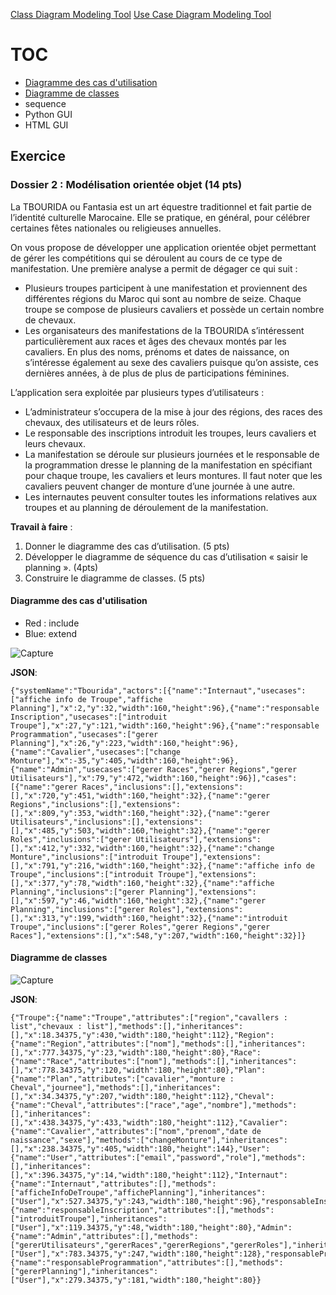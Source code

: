 [Class Diagram Modeling Tool](https://simple-class-diagram-modeling-tool.netlify.app)
[Use Case Diagram Modeling Tool](https://simple-use-case-diagram-modeling-tool.netlify.app)

# TOC
- [Diagramme des cas d'utilisation](#diagramme-des-cas-dutilisation)
- [Diagramme de classes](#diagramme-de-classes)
- sequence
- Python GUI
- HTML GUI

## Exercice
### Dossier 2 : Modélisation orientée objet (14 pts)

La TBOURIDA ou Fantasia est un art équestre traditionnel et fait partie de l’identité culturelle Marocaine. Elle se pratique, en général, pour célébrer certaines fêtes nationales ou religieuses annuelles.

On vous propose de développer une application orientée objet permettant de gérer les compétitions qui se déroulent au cours de ce type de manifestation. Une première analyse a permit de dégager ce qui suit :

- Plusieurs troupes participent à une manifestation et proviennent des différentes régions du Maroc qui sont au nombre de seize. Chaque troupe se compose de plusieurs cavaliers et possède un certain nombre de chevaux.
- Les organisateurs des manifestations de la TBOURIDA s’intéressent particulièrement aux races et âges des chevaux montés par les cavaliers. En plus des noms, prénoms et dates de naissance, on s’intéresse également au sexe des cavaliers puisque qu’on assiste, ces dernières années, à de plus de plus de participations féminines.

L’application sera exploitée par plusieurs types d’utilisateurs :

- L’administrateur s’occupera de la mise à jour des régions, des races des chevaux, des utilisateurs et de leurs rôles.
- Le responsable des inscriptions introduit les troupes, leurs cavaliers et leurs chevaux.
- La manifestation se déroule sur plusieurs journées et le responsable de la programmation dresse le planning de la manifestation en spécifiant pour chaque troupe, les cavaliers et leurs montures. Il faut noter que les cavaliers peuvent changer de monture d’une journée à une autre.
- Les internautes peuvent consulter toutes les informations relatives aux troupes et au planning de déroulement de la manifestation.

**Travail à faire** :

1. Donner le diagramme des cas d’utilisation. (5 pts)
2. Développer le diagramme de séquence du cas d’utilisation « saisir le planning ». (4pts)
3. Construire le diagramme de classes. (5 pts)

#### Diagramme des cas d'utilisation
- Red : include
- Blue: extend

![Capture](https://github.com/IMAD-Majid/UML-modeling-tool/assets/137281672/8f2c000e-75ad-4e21-8ca7-326a97b7b7ee)

**JSON**:
```
{"systemName":"Tbourida","actors":[{"name":"Internaut","usecases":["affiche info de Troupe","affiche Planning"],"x":2,"y":32,"width":160,"height":96},{"name":"responsable Inscription","usecases":["introduit Troupe"],"x":27,"y":121,"width":160,"height":96},{"name":"responsable Programmation","usecases":["gerer Planning"],"x":26,"y":223,"width":160,"height":96},{"name":"Cavalier","usecases":["change Monture"],"x":-35,"y":405,"width":160,"height":96},{"name":"Admin","usecases":["gerer Races","gerer Regions","gerer Utilisateurs"],"x":79,"y":472,"width":160,"height":96}],"cases":[{"name":"gerer Races","inclusions":[],"extensions":[],"x":720,"y":451,"width":160,"height":32},{"name":"gerer Regions","inclusions":[],"extensions":[],"x":809,"y":353,"width":160,"height":32},{"name":"gerer Utilisateurs","inclusions":[],"extensions":[],"x":485,"y":503,"width":160,"height":32},{"name":"gerer Roles","inclusions":["gerer Utilisateurs"],"extensions":[],"x":412,"y":332,"width":160,"height":32},{"name":"change Monture","inclusions":["introduit Troupe"],"extensions":[],"x":791,"y":216,"width":160,"height":32},{"name":"affiche info de Troupe","inclusions":["introduit Troupe"],"extensions":[],"x":377,"y":78,"width":160,"height":32},{"name":"affiche Planning","inclusions":["gerer Planning"],"extensions":[],"x":597,"y":46,"width":160,"height":32},{"name":"gerer Planning","inclusions":["gerer Roles"],"extensions":[],"x":313,"y":199,"width":160,"height":32},{"name":"introduit Troupe","inclusions":["gerer Roles","gerer Regions","gerer Races"],"extensions":[],"x":548,"y":207,"width":160,"height":32}]}
```

#### Diagramme de classes
![Capture](https://github.com/IMAD-Majid/UML-modeling-tool/assets/137281672/ea9c508e-dd35-4b23-8903-c9dc379fd0b3)

**JSON**:
```
{"Troupe":{"name":"Troupe","attributes":["region","cavallers : list","chevaux : list"],"methods":[],"inheritances":[],"x":18.34375,"y":430,"width":180,"height":112},"Region":{"name":"Region","attributes":["nom"],"methods":[],"inheritances":[],"x":777.34375,"y":23,"width":180,"height":80},"Race":{"name":"Race","attributes":["nom"],"methods":[],"inheritances":[],"x":778.34375,"y":120,"width":180,"height":80},"Plan":{"name":"Plan","attributes":["cavalier","monture : Cheval","journee"],"methods":[],"inheritances":[],"x":34.34375,"y":207,"width":180,"height":112},"Cheval":{"name":"Cheval","attributes":["race","age","nombre"],"methods":[],"inheritances":[],"x":438.34375,"y":433,"width":180,"height":112},"Cavalier":{"name":"Cavalier","attributes":["nom","prenom","date de naissance","sexe"],"methods":["changeMonture"],"inheritances":[],"x":238.34375,"y":405,"width":180,"height":144},"User":{"name":"User","attributes":["email","password","role"],"methods":[],"inheritances":[],"x":396.34375,"y":14,"width":180,"height":112},"Internaut":{"name":"Internaut","attributes":[],"methods":["afficheInfoDeTroupe","affichePlanning"],"inheritances":["User"],"x":527.34375,"y":243,"width":180,"height":96},"responsableInscription":{"name":"responsableInscription","attributes":[],"methods":["introduitTroupe"],"inheritances":["User"],"x":119.34375,"y":48,"width":180,"height":80},"Admin":{"name":"Admin","attributes":[],"methods":["gererUtilisateurs","gererRaces","gererRegions","gererRoles"],"inheritances":["User"],"x":783.34375,"y":247,"width":180,"height":128},"responsableProgrammation":{"name":"responsableProgrammation","attributes":[],"methods":["gererPlanning"],"inheritances":["User"],"x":279.34375,"y":181,"width":180,"height":80}}
```
